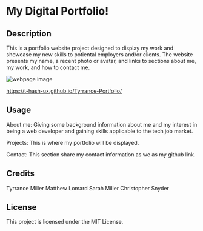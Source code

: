 # My Digital Portfolio!

## Description

This is a portfolio website project designed to display my work and showcase my new skills to potiental employers and/or clients. The website presents my name, a recent photo or avatar, and links to sections about me, my work, and how to contact me.

![webpage image](assets/images/_Users_ptyrrancemiller_Desktop_bootcamp_activity-workspace_Module-02-assignment_Tyrrance-Portfolio_index.html.png)

 https://t-hash-ux.github.io/Tyrrance-Portfolio/


## Usage
About me: Giving some background information about me and my interest in being a web developer and gaining skills applicable to the tech job market.

Projects: This is where my portfolio will be displayed.

Contact: This section share my contact information as we as my github link.


## Credits
Tyrrance Miller
Matthew Lomard
Sarah Miller
Christopher Snyder

## License

This project is licensed under the MIT License.